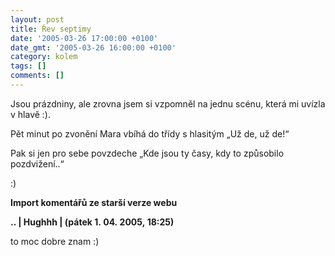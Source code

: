 ```yaml
---
layout: post
title: Řev septimy
date: '2005-03-26 17:00:00 +0100'
date_gmt: '2005-03-26 16:00:00 +0100'
category: kolem
tags: []
comments: []
---
```

<p>Jsou prázdniny, ale zrovna jsem si vzpomněl na jednu scénu, která mi uvízla
v hlavě :).</p>
<p>Pět minut po zvonění Mara vbíhá do třídy s hlasitým &bdquo;Už de, už de!&ldquo;</p>
<p>Pak si jen pro sebe povzdeche &bdquo;Kde jsou ty časy, kdy to způsobilo pozdvižení..&ldquo;</p>
<p>:)</p>
<div class="import-komentaru">
<p><strong>Import komentářů ze starší verze webu</strong></p>
<div class="comment">
<p style="font-weight:bold"><span class="compredmet">..</span> | <span class="comname">Hughhh</span> | (pátek&nbsp;1.&nbsp;04.&nbsp;2005,&nbsp;18:25)</p>
<p>to moc dobre znam :) </p>
</div>
</div>
